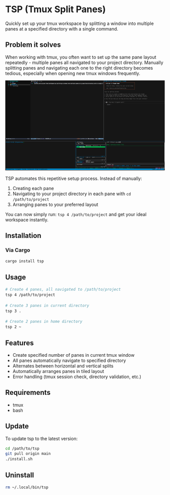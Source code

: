 # TSP (Tmux Split Panes)

Quickly set up your tmux workspace by splitting a window into multiple panes at a specified directory with a single command.

## Problem it solves

When working with tmux, you often want to set up the same pane layout repeatedly - multiple panes all navigated to your project directory. Manually splitting panes and navigating each one to the right directory becomes tedious, especially when opening new tmux windows frequently.

![Setup Example](tsp-setup-window.png)

TSP automates this repetitive setup process. Instead of manually:

1. Creating each pane
2. Navigating to your project directory in each pane with `cd /path/to/project`
3. Arranging panes to your preferred layout

You can now simply run: `tsp 4 /path/to/project` and get your ideal workspace instantly.

## Installation

### Via Cargo

```bash
cargo install tsp
```

## Usage

```bash
# Create 4 panes, all navigated to /path/to/project
tsp 4 /path/to/project

# Create 3 panes in current directory
tsp 3 .

# Create 2 panes in home directory
tsp 2 ~
```

## Features

- Create specified number of panes in current tmux window
- All panes automatically navigate to specified directory
- Alternates between horizontal and vertical splits
- Automatically arranges panes in tiled layout
- Error handling (tmux session check, directory validation, etc.)

## Requirements

- tmux
- bash

## Update

To update tsp to the latest version:

```bash
cd /path/to/tsp
git pull origin main
./install.sh
```

## Uninstall

```bash
rm ~/.local/bin/tsp
```
